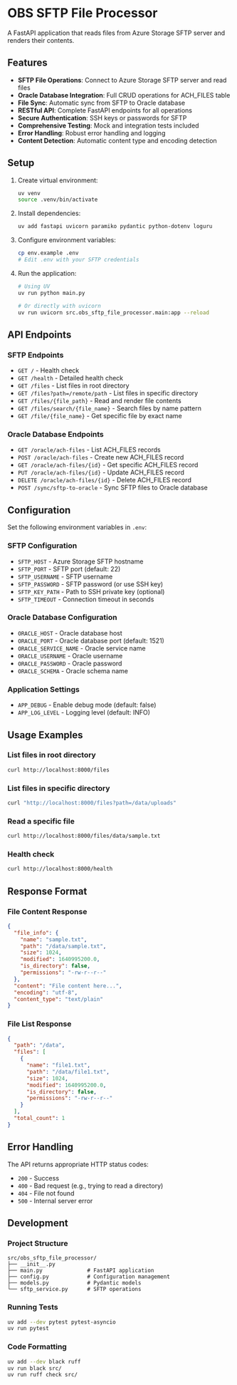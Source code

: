 # OBS SFTP File Processor

A FastAPI application that reads files from Azure Storage SFTP server and renders their contents.

## Features

- **SFTP File Operations**: Connect to Azure Storage SFTP server and read files
- **Oracle Database Integration**: Full CRUD operations for ACH_FILES table
- **File Sync**: Automatic sync from SFTP to Oracle database
- **RESTful API**: Complete FastAPI endpoints for all operations
- **Secure Authentication**: SSH keys or passwords for SFTP
- **Comprehensive Testing**: Mock and integration tests included
- **Error Handling**: Robust error handling and logging
- **Content Detection**: Automatic content type and encoding detection

## Setup

1. Create virtual environment:
   ```bash
   uv venv
   source .venv/bin/activate
   ```

2. Install dependencies:
   ```bash
   uv add fastapi uvicorn paramiko pydantic python-dotenv loguru
   ```

3. Configure environment variables:
   ```bash
   cp env.example .env
   # Edit .env with your SFTP credentials
   ```

4. Run the application:
   ```bash
   # Using UV
   uv run python main.py
   
   # Or directly with uvicorn
   uv run uvicorn src.obs_sftp_file_processor.main:app --reload
   ```

## API Endpoints

### SFTP Endpoints
- `GET /` - Health check
- `GET /health` - Detailed health check
- `GET /files` - List files in root directory
- `GET /files?path=/remote/path` - List files in specific directory
- `GET /files/{file_path}` - Read and render file contents
- `GET /files/search/{file_name}` - Search files by name pattern
- `GET /file/{file_name}` - Get specific file by exact name

### Oracle Database Endpoints
- `GET /oracle/ach-files` - List ACH_FILES records
- `POST /oracle/ach-files` - Create new ACH_FILES record
- `GET /oracle/ach-files/{id}` - Get specific ACH_FILES record
- `PUT /oracle/ach-files/{id}` - Update ACH_FILES record
- `DELETE /oracle/ach-files/{id}` - Delete ACH_FILES record
- `POST /sync/sftp-to-oracle` - Sync SFTP files to Oracle database

## Configuration

Set the following environment variables in `.env`:

### SFTP Configuration
- `SFTP_HOST` - Azure Storage SFTP hostname
- `SFTP_PORT` - SFTP port (default: 22)
- `SFTP_USERNAME` - SFTP username
- `SFTP_PASSWORD` - SFTP password (or use SSH key)
- `SFTP_KEY_PATH` - Path to SSH private key (optional)
- `SFTP_TIMEOUT` - Connection timeout in seconds

### Oracle Database Configuration
- `ORACLE_HOST` - Oracle database host
- `ORACLE_PORT` - Oracle database port (default: 1521)
- `ORACLE_SERVICE_NAME` - Oracle service name
- `ORACLE_USERNAME` - Oracle username
- `ORACLE_PASSWORD` - Oracle password
- `ORACLE_SCHEMA` - Oracle schema name

### Application Settings
- `APP_DEBUG` - Enable debug mode (default: false)
- `APP_LOG_LEVEL` - Logging level (default: INFO)

## Usage Examples

### List files in root directory
```bash
curl http://localhost:8000/files
```

### List files in specific directory
```bash
curl "http://localhost:8000/files?path=/data/uploads"
```

### Read a specific file
```bash
curl http://localhost:8000/files/data/sample.txt
```

### Health check
```bash
curl http://localhost:8000/health
```

## Response Format

### File Content Response
```json
{
  "file_info": {
    "name": "sample.txt",
    "path": "/data/sample.txt",
    "size": 1024,
    "modified": 1640995200.0,
    "is_directory": false,
    "permissions": "-rw-r--r--"
  },
  "content": "File content here...",
  "encoding": "utf-8",
  "content_type": "text/plain"
}
```

### File List Response
```json
{
  "path": "/data",
  "files": [
    {
      "name": "file1.txt",
      "path": "/data/file1.txt",
      "size": 1024,
      "modified": 1640995200.0,
      "is_directory": false,
      "permissions": "-rw-r--r--"
    }
  ],
  "total_count": 1
}
```

## Error Handling

The API returns appropriate HTTP status codes:
- `200` - Success
- `400` - Bad request (e.g., trying to read a directory)
- `404` - File not found
- `500` - Internal server error

## Development

### Project Structure
```
src/obs_sftp_file_processor/
├── __init__.py
├── main.py              # FastAPI application
├── config.py            # Configuration management
├── models.py            # Pydantic models
└── sftp_service.py      # SFTP operations
```

### Running Tests
```bash
uv add --dev pytest pytest-asyncio
uv run pytest
```

### Code Formatting
```bash
uv add --dev black ruff
uv run black src/
uv run ruff check src/
```
